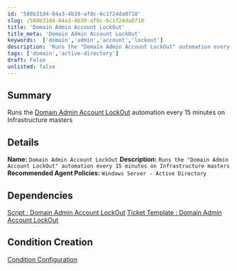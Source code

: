 ```yaml
---
id: '588b31d4-04a3-4b39-af8c-6c1f24da0710'
slug: /588b31d4-04a3-4b39-af8c-6c1f24da0710
title: 'Domain Admin Account LockOut'
title_meta: 'Domain Admin Account LockOut'
keywords:  ['domain','admin','account','lockout']
description: 'Runs the "Domain Admin Account LockOut" automation every 15 minutes on Infrastructure masters'
tags: ['domain','active-directory']
draft: False
unlisted: false
---
```


## Summary
Runs the [Domain Admin Account LockOut](/docs/54cb9acb-d11d-4a88-a0ca-92032b46fe23) automation every 15 minutes on Infrastructure masters

## Details

**Name:**  `Domain Admin Account LockOut`
**Description:**  `Runs the "Domain Admin Account LockOut" automation every 15 minutes on Infrastructure masters`
**Recommended Agent Policies:**   `Windows Server - Active Directory`

## Dependencies
[Script : Domain Admin Account LockOut](/docs/54cb9acb-d11d-4a88-a0ca-92032b46fe23)
[Ticket Template : Domain Admin Account LockOut](/docs/4583116e-e1b9-42bc-826d-61ec2785e532)

## Condition Creation

[Condition Configuration](https://github.com/ProVal-Tech/ninjarmm/blob/main/conditions/domain-admin-account-lockouts.toml)
